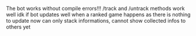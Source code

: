 The bot works without compile errors!!!
/track and /untrack methods work well
idk if bot updates well when a ranked game happens as there is nothing to update now
can only stack informations, cannot show collected infos to others yet
